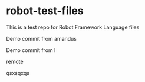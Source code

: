 # robot-test-files

This is a test repo for Robot Framework Language files

Demo commit from amandus


Demo commit from l

remote

qsxsqxqs
